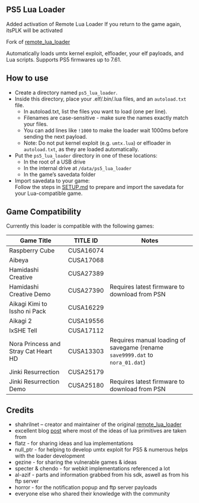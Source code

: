 
## PS5 Lua Loader

Added activation of Remote Lua Loader
If you return to the game again, itsPLK will be activated


Fork of [remote_lua_loader](https://github.com/shahrilnet/remote_lua_loader)

Automatically loads umtx kernel exploit, elfloader, your elf payloads, and Lua scripts.
Supports PS5 firmwares up to 7.61.

## How to use
* Create a directory named `ps5_lua_loader`.
* Inside this directory, place your .elf/.bin/.lua files, and an `autoload.txt` file.
    * In autoload.txt, list the files you want to load (one per line).
    * Filenames are case-sensitive - make sure the names exactly match your files.
    * You can add lines like `!1000` to make the loader wait 1000ms before sending the next payload.
    * Note: Do not put kernel exploit (e.g. `umtx.lua`) or elfloader in `autoload.txt`, as they are loaded automatically.
* Put the `ps5_lua_loader` directory in one of these locations:
    * In the root of a USB drive
    * In the internal drive at `/data/ps5_lua_loader`
    * In the game’s savedata folder
* Import savedata to your game:  
  Follow the steps in [SETUP.md](SETUP.md) to prepare and import the savedata for your Lua-compatible game.
   

## Game Compatibility

Currently this loader is compatible with the following games:
  
| Game Title                            | TITLE ID    | Notes                                                                           |
|---------------------------------------|-------------|---------------------------------------------------------------------------------|
| Raspberry Cube                        | CUSA16074   |                                                                                 |
| Aibeya                                | CUSA17068   |                                                                                 |
| Hamidashi Creative                    | CUSA27389   |                                                                                 |
| Hamidashi Creative Demo               | CUSA27390   | Requires latest firmware to download from PSN                                   |
| Aikagi Kimi to Issho ni Pack          | CUSA16229   |                                                                                 |
| Aikagi 2                              | CUSA19556   |                                                                                 |
| IxSHE Tell                            | CUSA17112   |                                                                                 |
| Nora Princess and Stray Cat Heart HD  | CUSA13303   | Requires manual loading of savegame (rename `save9999.dat` to `nora_01.dat`)    |
| Jinki Resurrection                    | CUSA25179   |                                                                                 |
| Jinki Resurrection Demo               | CUSA25180   | Requires latest firmware to download from PSN                                   |

## Credits

* shahrilnet – creator and maintainer of the original [remote_lua_loader](https://github.com/shahrilnet/remote_lua_loader)
* excellent blog [post](https://memorycorruption.net/posts/rce-lua-factorio/) where most of the ideas of lua primitives are taken from 
* flatz - for sharing ideas and lua implementations
* null_ptr - for helping to develop umtx exploit for PS5 & numerous helps with the loader development
* gezine - for sharing the vulnerable games & ideas
* specter & chendo - for webkit implementations referenced a lot
* al-azif - parts and information grabbed from his sdk, aswell as from his ftp server
* horror - for the notification popup and ftp server payloads
* everyone else who shared their knowledge with the community

